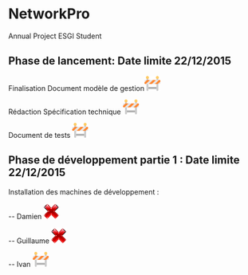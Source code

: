 # NetworkPro
Annual Project ESGI Student

## Phase de lancement: Date limite 22/12/2015   

Finalisation Document modèle de gestion[![alt text](https://github.com/izyj/MoyenneProject/raw/master/doc/okko.png "EN COURS")](https://github.com/izyj/MoyenneProject/blob/master/doc/okko.png)

Rédaction Spécification technique   [![alt text](https://github.com/izyj/MoyenneProject/raw/master/doc/okko.png "EN COURS")](https://github.com/izyj/MoyenneProject/blob/master/doc/okko.png)

Document de tests [![alt text](https://github.com/izyj/MoyenneProject/raw/master/doc/okko.png "EN COURS")](https://github.com/izyj/MoyenneProject/blob/master/doc/okko.png)

## Phase de développement partie 1 : Date limite 22/12/2015   

Installation des machines de développement : 

-- Damien [![alt text](https://github.com/izyj/MoyenneProject/raw/master/doc/ko.png "KO")](https://github.com/izyj/MoyenneProject/blob/master/doc/ko.png)

-- Guillaume [![alt text](https://github.com/izyj/MoyenneProject/raw/master/doc/ko.png "KO")](https://github.com/izyj/MoyenneProject/blob/master/doc/okko.png)
  
-- Ivan [![alt text](https://github.com/izyj/MoyenneProject/raw/master/doc/okko.png "KO")](https://github.com/izyj/MoyenneProject/blob/master/doc/okko.png)
